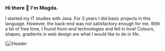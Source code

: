 ### Hi there 👋 I'm Magda.

I started my IT studies with Java. For 3 years I did basic projects in this language. However, the back-end was not satisfactory enough for me. With a bit of free time, I found front-end technologies and fell in love! Colours, shapes, gradients in web design are what I would like to do in life. 

[![Header](https://raw.githubusercontent.com/MartinHeinz/MartinHeinz/master/readme_header.png "Header")
<!--
**MagdalenaTrzcinska/MagdalenaTrzcinska** is a ✨ _special_ ✨ repository because its `README.md` (this file) appears on your GitHub profile.


Here are some ideas to get you started:

- 🔭 I’m currently working on ...
- 🌱 I’m currently learning ...
- 👯 I’m looking to collaborate on ...
- 🤔 I’m looking for help with ...
- 💬 Ask me about ...
- 📫 How to reach me: ...
- 😄 Pronouns: ...
- ⚡ Fun fact: ...
-->
